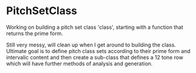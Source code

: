 # PitchSetClass
Working on building a pitch set class 'class', starting with a function that returns the prime form.

Still very messy, will clean up when I get around to building the class. Ultimate goal is to define pitch class sets according to their prime form and intervalic content and then create a sub-class that defines a 12 tone row which will have further methods of analysis and generation.
